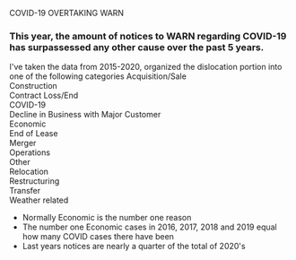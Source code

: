 COVID-19 OVERTAKING WARN 

### This year, the amount of notices to WARN regarding COVID-19 has surpassessed any other cause over the past 5 years. 

I've taken the data from 2015-2020, organized the dislocation portion into one of the following categories 
Acquisition/Sale <br> 
Construction <br> 
Contract Loss/End <br> 
COVID-19 <br> 
Decline in Business with Major Customer <br> 
Economic <br> 
End of Lease <br> 
Merger <br> 
Operations <br> 
Other <br> 
Relocation <br> 
Restructuring <br> 
Transfer <br> 
Weather related <br>

- Normally Economic is the number one reason
- The number one Economic cases in 2016, 2017, 2018 and 2019 equal how many COVID cases there have been 
- Last years notices are nearly a quarter of the total of 2020's 





